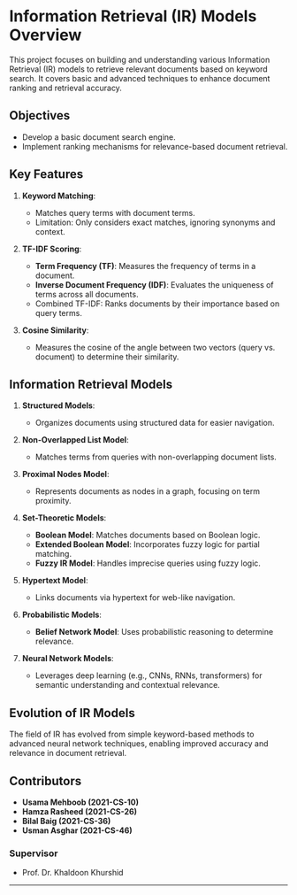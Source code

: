 # Information Retrieval (IR) Models Overview

This project focuses on building and understanding various Information Retrieval (IR) models to retrieve relevant documents based on keyword search. It covers basic and advanced techniques to enhance document ranking and retrieval accuracy.

## Objectives
- Develop a basic document search engine.
- Implement ranking mechanisms for relevance-based document retrieval.

## Key Features
1. **Keyword Matching**:
   - Matches query terms with document terms.
   - Limitation: Only considers exact matches, ignoring synonyms and context.

2. **TF-IDF Scoring**:
   - **Term Frequency (TF)**: Measures the frequency of terms in a document.
   - **Inverse Document Frequency (IDF)**: Evaluates the uniqueness of terms across all documents.
   - Combined TF-IDF: Ranks documents by their importance based on query terms.

3. **Cosine Similarity**:
   - Measures the cosine of the angle between two vectors (query vs. document) to determine their similarity.

## Information Retrieval Models
1. **Structured Models**:
   - Organizes documents using structured data for easier navigation.

2. **Non-Overlapped List Model**:
   - Matches terms from queries with non-overlapping document lists.

3. **Proximal Nodes Model**:
   - Represents documents as nodes in a graph, focusing on term proximity.

4. **Set-Theoretic Models**:
   - **Boolean Model**: Matches documents based on Boolean logic.
   - **Extended Boolean Model**: Incorporates fuzzy logic for partial matching.
   - **Fuzzy IR Model**: Handles imprecise queries using fuzzy logic.

5. **Hypertext Model**:
   - Links documents via hypertext for web-like navigation.

6. **Probabilistic Models**:
   - **Belief Network Model**: Uses probabilistic reasoning to determine relevance.

7. **Neural Network Models**:
   - Leverages deep learning (e.g., CNNs, RNNs, transformers) for semantic understanding and contextual relevance.

## Evolution of IR Models
The field of IR has evolved from simple keyword-based methods to advanced neural network techniques, enabling improved accuracy and relevance in document retrieval.

## Contributors
- **Usama Mehboob (2021-CS-10)**
- **Hamza Rasheed (2021-CS-26)**
- **Bilal Baig (2021-CS-36)**
- **Usman Asghar (2021-CS-46)**

### Supervisor
- Prof. Dr. Khaldoon Khurshid

---
